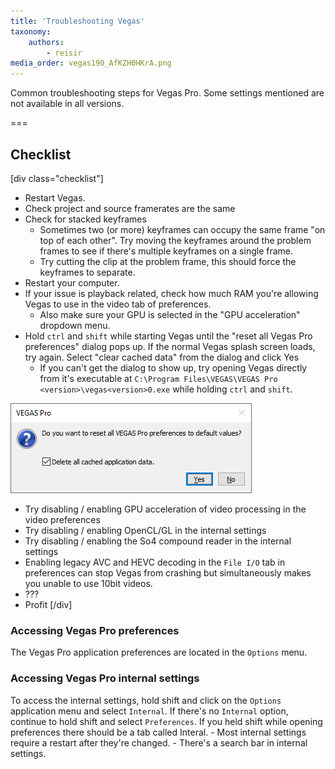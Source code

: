 ```yaml
---
title: 'Troubleshooting Vegas'
taxonomy:
    authors:
        - reisir
media_order: vegas190_AfKZH0HKrA.png
---
```


Common troubleshooting steps for Vegas Pro. Some settings mentioned are not available in all versions.

===

## Checklist

[div class="checklist"]
- Restart Vegas.
- Check project and source framerates are the same
- Check for stacked keyframes
	- Sometimes two (or more) keyframes can occupy the same frame "on top of each other". Try moving the keyframes around the problem frames to see if there's multiple keyframes on a single frame. 
	- Try cutting the clip at the problem frame, this should force the keyframes to separate.
- Restart your computer.
- If your issue is playback related, check how much RAM you're allowing Vegas to use in the video tab of preferences.
	- Also make sure your GPU is selected in the "GPU acceleration" dropdown menu.
- Hold `ctrl` and `shift` while starting Vegas until the "reset all Vegas Pro preferences" dialog pops up. If the normal Vegas splash screen loads, try again. Select "clear cached data" from the dialog and click Yes
  - If you can't get the dialog to show up, try opening Vegas directly from it's executable at `C:\Program Files\VEGAS\VEGAS Pro <version>\vegas<version>0.exe` while holding `ctrl` and `shift`.

![reset vegas preferences dialog](vegas190_AfKZH0HKrA.png "vegas190_AfKZH0HKrA")

- Try disabling / enabling GPU acceleration of video processing in the video preferences
- Try disabling / enabling OpenCL/GL in the internal settings
- Try disabling / enabling the So4 compound reader in the internal settings
- Enabling legacy AVC and HEVC decoding in the `File I/O` tab in preferences can stop Vegas from crashing but simultaneously makes you unable to use 10bit videos.
- ???
- Profit
[/div]

### Accessing Vegas Pro preferences

The Vegas Pro application preferences are located in the `Options` menu.

### Accessing Vegas Pro internal settings

To access the internal settings, hold shift and click on the `Options` application menu and select `Internal`. If there's no `Internal` option, continue to hold shift and select `Preferences`. If you held shift while opening preferences there should be a tab called Interal.
    - Most internal settings require a restart after they're changed. 
    - There's a search bar in internal settings.